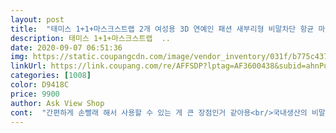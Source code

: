 ```yaml
---
layout: post 
title:  "태미스 1+1+마스크스트랩 2개 여성용 3D 연예인 패션 새부리형 비말차단 항균 마스크, 1box, 1매" 
description: 태미스 1+1+마스크스트랩  ..
date: 2020-09-07 06:51:36 
img: https://static.coupangcdn.com/image/vendor_inventory/031f/b775c4371d9247419452a2b86c56c60ea09850c4f8530869d2e07130232e.jpg 
linkUrl: https://link.coupang.com/re/AFFSDP?lptag=AF3600438&subid=ahnPublicAsk&pageKey=1987731064&itemId=3382003619&vendorItemId=71368656354&traceid=V0-113-0573b271b198cc63 
categories: [1008] 
color: D9418C 
price: 9900 
author: Ask View Shop 
cont:  "간편하게 손빨래 해서 사용할 수 있는 게 큰 장점인거 같아용<br/>국내생산의 비말마스크!!마스크로인해 예민해진피부에도 부담없는 착용감에 빨아서 재사용가능한 가성비갑!!<br/>새부리형이라 답답함까지없어 대만족입니다!!<br/>운동하는 사람이라 땀이 많이 나 마스크를 자주 교체하여 사용하게 되다보니 버려지는 마스크가 무척 많더라구요.<br/> 지출도 많이 되고 그래서 3D마스크 구매했는데 뜨는 부분없이 잘 맞고 여성용 사이즈 딱 맞습니다.<br/>2개이다 보니 번갈아  사용하면 딱이겠더라구요 안쪽이 습기를 빨아들이는 구조라 확실히 일회용 보다  찝찝함  덜 하여 만족하며 사용합니다.<br/> 그래도 여름에 안쪽에 땀이 많이 나는 건 어쩔 수 없구요 빨아도 금방 마르는 것 같아 자기 전에 빨아 건조해두고 다음 날 사용해도 됩니다.<br/> 유용하게 사용해요<br/>이건 숨도 좀 덜 차는 것 같아용 저희 가족들것도 구매할게용^^<br/>종종 지하철 계단 오르락 내리락 하면서 숨이 엄청 찼는데<br/>코로나 예방도 잘 될 것 같아용^^ 아 그리고 KF94 마스크 쓸 때는<br/>특히 얼굴에 밀착이 잘 되니까 외부 공기도 다 차단되는 느낌이라서<br/>" 
---
```

